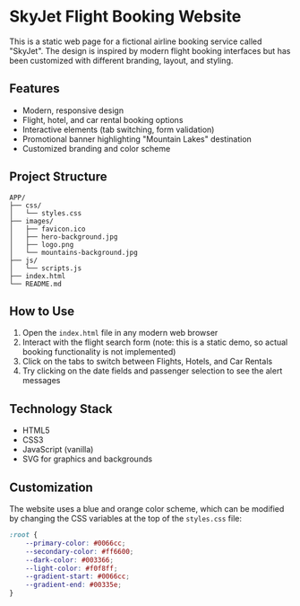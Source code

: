 # SkyJet Flight Booking Website

This is a static web page for a fictional airline booking service called "SkyJet". The design is inspired by modern flight booking interfaces but has been customized with different branding, layout, and styling.

## Features

- Modern, responsive design
- Flight, hotel, and car rental booking options
- Interactive elements (tab switching, form validation)
- Promotional banner highlighting "Mountain Lakes" destination
- Customized branding and color scheme

## Project Structure

```
APP/
├── css/
│   └── styles.css
├── images/
│   ├── favicon.ico
│   ├── hero-background.jpg
│   ├── logo.png
│   └── mountains-background.jpg
├── js/
│   └── scripts.js
├── index.html
└── README.md
```

## How to Use

1. Open the `index.html` file in any modern web browser
2. Interact with the flight search form (note: this is a static demo, so actual booking functionality is not implemented)
3. Click on the tabs to switch between Flights, Hotels, and Car Rentals
4. Try clicking on the date fields and passenger selection to see the alert messages

## Technology Stack

- HTML5
- CSS3
- JavaScript (vanilla)
- SVG for graphics and backgrounds

## Customization

The website uses a blue and orange color scheme, which can be modified by changing the CSS variables at the top of the `styles.css` file:

```css
:root {
    --primary-color: #0066cc;
    --secondary-color: #ff6600;
    --dark-color: #003366;
    --light-color: #f0f8ff;
    --gradient-start: #0066cc;
    --gradient-end: #00335e;
}
```
